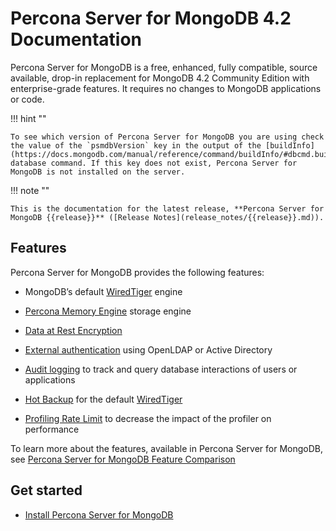 # Percona Server for MongoDB 4.2 Documentation

Percona Server for MongoDB is a free, enhanced, fully compatible, source available, drop-in replacement for MongoDB 4.2 Community Edition with enterprise-grade features. It requires no changes to MongoDB applications or code.

!!! hint ""

    To see which version of Percona Server for MongoDB you are using check the value of the `psmdbVersion` key in the output of the [buildInfo](https://docs.mongodb.com/manual/reference/command/buildInfo/#dbcmd.buildInfo) database command. If this key does not exist, Percona Server for MongoDB is not installed on the server.

!!! note ""

    This is the documentation for the latest release, **Percona Server for MongoDB {{release}}** ([Release Notes](release_notes/{{release}}.md)).


## Features

Percona Server for MongoDB provides the following features:


* MongoDB’s default [WiredTiger](https://docs.mongodb.org/manual/core/wiredtiger/) engine

* [Percona Memory Engine](inmemory.md) storage engine

* [Data at Rest Encryption](data-at-rest-encryption.md)

* [External authentication](authentication.md#ext-auth)
using OpenLDAP or Active Directory

* [Audit logging](audit-logging.md) to track and query database interactions of users or applications

* [Hot Backup](hot-backup.md) for the default [WiredTiger](https://docs.mongodb.org/manual/core/wiredtiger/)

* [Profiling Rate Limit](rate-limit.md) to decrease the impact of the profiler on performance

To learn more about the features, available in Percona Server for MongoDB, see [Percona Server for MongoDB Feature Comparison](comparison.md)


## Get started

* [Install Percona Server for MongoDB](install/index.md)

